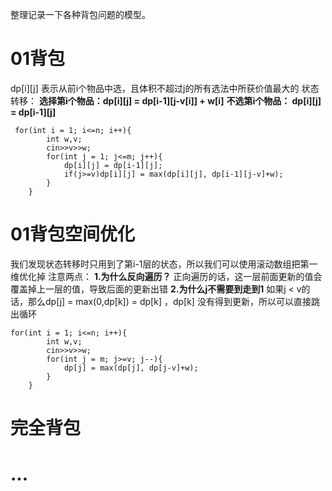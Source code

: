 整理记录一下各种背包问题的模型。

# 01背包
dp[i][j] 表示从前i个物品中选，且体积不超过j的所有选法中所获价值最大的
状态转移： 
**选择第i个物品：dp[i][j] = dp[i-1][j-v[i]] + w[i]**
**不选第i个物品： dp[i][j] = dp[i-1][j]**
```
 for(int i = 1; i<=n; i++){
        int w,v;
        cin>>v>>w;
        for(int j = 1; j<=m; j++){
            dp[i][j] = dp[i-1][j];
            if(j>=v)dp[i][j] = max(dp[i][j], dp[i-1][j-v]+w);
        }
    }
```

# 01背包空间优化
我们发现状态转移时只用到了第i-1层的状态，所以我们可以使用滚动数组把第一维优化掉
注意两点：
**1.为什么反向遍历？**
正向遍历的话，这一层前面更新的值会覆盖掉上一层的值，导致后面的更新出错
**2.为什么j不需要到走到1**
如果j < v的话，那么dp[j] = max(0,dp[k]) = dp[k] ，dp[k] 没有得到更新，所以可以直接跳出循环
```
for(int i = 1; i<=n; i++){
        int w,v;
        cin>>v>>w;
        for(int j = m; j>=v; j--){
            dp[j] = max(dp[j], dp[j-v]+w);
        }
    }
```

# 完全背包



# ...
